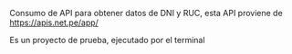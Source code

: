 Consumo de API para obtener datos de DNI y RUC, esta API proviene de https://apis.net.pe/app/

Es un proyecto de prueba, ejecutado por el terminal
